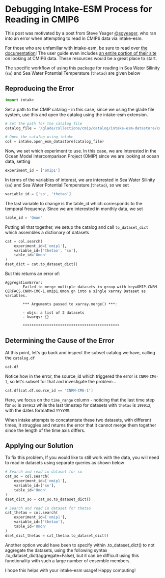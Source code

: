 # Debugging Intake-ESM Process for Reading in CMIP6

This post was motivated by a post from Steve Yeager [@sgyeager](https://github.com/sgyeager), who ran into an error when attempting to read in CMIP6 data via intake-esm.

For those who are unfamiliar with intake-esm, be sure to read over [the documentation](https://intake-esm.readthedocs.io/en/latest/index.html)! The user guide even includes [an entire portion of their site](https://intake-esm.readthedocs.io/en/latest/user-guide/cmip6-tutorial.html) on looking at CMIP6 data. These resources would be a great place to start.

The specific workflow of using this package for reading in Sea Water Silinity (`so`) and
Sea Water Potential Temperature (`thetao`) are given below

## Reproducing the Error

```python
import intake
```

Set a path to the CMIP catalog - in this case, since we using the glade file system, use this and open the catalog using the intake-esm extension.

```python
# Set the path for the catalog file
catalog_file = '/glade/collections/cmip/catalog/intake-esm-datastore/catalogs/glade-cmip6.json'

# Open the catalog using intake
col = intake.open_esm_datastore(catalog_file)
```

Now, we set which experiment to use. In this case, we are interested in the Ocean Model Intercomparison Project (OMIP) since we are looking at ocean data, setting

```python
experiment_id = ['omip1']
```

In terms of the variables of interest, we are interested in Sea Water Silinity (`so`) and Sea Water Potential Temperature (`thetao`), so we set

```python
variable_id = ['so', 'thetao']
```

The last variable to change is the table_id which corresponds to the temporal frequency. Since we are interested in monthly data, we set

```python
table_id = 'Omon'
```

Putting all that together, we setup the catalog and call `to_dataset_dict` which assembles a dictionary of datasets

```python
cat = col.search(
    experiment_id=['omip1'],
    variable_id=['thetao', 'so'],
    table_id='Omon'
)
dset_dict = cat.to_dataset_dict()
```

But this returns an error of:

```
AggregationError:
        Failed to merge multiple datasets in group with key=OMIP.CNRM-CERFACS.CNRM-CM6-1.omip1.Omon.gn into a single xarray Dataset as variables.

        *** Arguments passed to xarray.merge() ***:

        - objs: a list of 2 datasets
        - kwargs: {}

        ********************************************
```

## Determining the Cause of the Error

At this point, let's go back and inspect the subset catalog we have, calling the `catalog.df`

```python
cat.df
```

Notice how in the error, the source_id which triggered the error is `CNRM-CM6-1`, so let's subset for that and investigate the problem...

```python
cat.df[cat.df.source_id == 'CNRM-CM6-1']
```

Here, we focus on the `time_range` column - noticing that the last time step for `so` is `194912` while the last timestep for datasets with `thetao` is `199912`, with the dates formatted `YYYYMM`.

When intake attempts to concatentate these two datasets, with different times, it struggles and returns the error that it cannot merge them together since the length of the time axis differs.

## Applying our Solution

To fix this problem, If you would like to still work with the data, you will need to read in datasets using separate queries as shown below

```python
# Search and read in dataset for so
cat_so = col.search(
    experiment_id=['omip1'],
    variable_id=['so'],
    table_id='Omon'
)
dset_dict_so = cat_so.to_dataset_dict()

# Search and read in dataset for thetao
cat_thetao = col.search(
    experiment_id=['omip1'],
    variable_id=['thetao'],
    table_id='Omon'
)
dset_dict_thetao = cat_thetao.to_dataset_dict()
```

Another option would have been to specify within .to_dataset_dict() to not aggregate the datasets, using the following syntax .to_dataset_dict(aggregate=False), but it can be difficult using this functionality with such a large number of ensemble members.

I hope this helps with your intake-esm usage! Happy computing!
